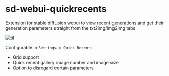 # sd-webui-quickrecents
Extension for stable diffusion webui to view recent generations and get their generation parameters straight from the txt2img/img2img tabs

![til](https://raw.githubusercontent.com/MINENEMA/sd-webui-quickrecents/main/example.gif)

Configurable in `Settings > Quick Recents`
- Grid support  
- Quick recent gallery image number and image size 
- Option to disregard certain parameters
